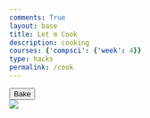```yaml
---
comments: True
layout: base
title: Let m Cook
description: cooking
courses: {'compsci': {'week': 4}}
type: hacks
permalink: /cook
---
```

<link rel="stylesheet" href="/lmc-frontend/LMC/JS/SCSS/cook.css">


<div class="pan">
    <div class="insidePan">
        <div id="drop-zone-UL"></div>
        <div id="drop-zone-UR"></div>
        <div id="drop-zone-BR"></div>
        <div id="drop-zone-BL"></div> 
    </div>
    
</div>
<div id="bake">
    <button>Bake</button>
</div>

<div class="listIngredients-container">
    <div id="card" draggable="true">
        <img src="/lmc-frontend/images/egg.png">
    <div>
</div>


<script src="/lmc-frontend/LMC/JS/dragFood.js"></script>
